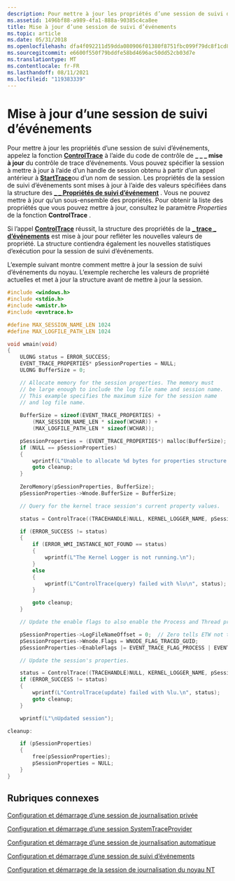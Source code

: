 ```yaml
---
description: Pour mettre à jour les propriétés d’une session de suivi d’événements, appelez la fonction ControlTrace à l’aide du \_ \_ Code de contrôle de mise à jour du contrôle de trace d’événements \_ .
ms.assetid: 1496bf88-a989-4fa1-888a-90385c4ca8ee
title: Mise à jour d’une session de suivi d’événements
ms.topic: article
ms.date: 05/31/2018
ms.openlocfilehash: dfa4f092211d59dda080906f01380f8751fbc099f79dc8f1cd8ea1f7a2ba36fd
ms.sourcegitcommit: e6600f550f79bddfe58bd4696ac50dd52cb03d7e
ms.translationtype: MT
ms.contentlocale: fr-FR
ms.lasthandoff: 08/11/2021
ms.locfileid: "119383339"
---
```

# <a name="updating-an-event-tracing-session"></a>Mise à jour d’une session de suivi d’événements

Pour mettre à jour les propriétés d’une session de suivi d’événements, appelez la fonction [**ControlTrace**](/windows/win32/api/evntrace/nf-evntrace-controltracea) à l’aide du code de contrôle de **\_ \_ \_ mise à jour** du contrôle de trace d’événements. Vous pouvez spécifier la session à mettre à jour à l’aide d’un handle de session obtenu à partir d’un appel antérieur à [**StartTrace**](/windows/win32/api/evntrace/nf-evntrace-starttracea)ou d’un nom de session. Les propriétés de la session de suivi d’événements sont mises à jour à l’aide des valeurs spécifiées dans la structure des [**\_ \_ Propriétés de suivi d’événement**](/windows/win32/api/evntrace/ns-evntrace-event_trace_properties) . Vous ne pouvez mettre à jour qu’un sous-ensemble des propriétés. Pour obtenir la liste des propriétés que vous pouvez mettre à jour, consultez le paramètre *Properties* de la fonction **ControlTrace** .

Si l’appel [**ControlTrace**](/windows/win32/api/evntrace/nf-evntrace-controltracea) réussit, la structure des propriétés de la [**\_ trace \_ d’événements**](/windows/win32/api/evntrace/ns-evntrace-event_trace_properties) est mise à jour pour refléter les nouvelles valeurs de propriété. La structure contiendra également les nouvelles statistiques d’exécution pour la session de suivi d’événements.

L’exemple suivant montre comment mettre à jour la session de suivi d’événements du noyau. L’exemple recherche les valeurs de propriété actuelles et met à jour la structure avant de mettre à jour la session.


```C++
#include <windows.h>
#include <stdio.h>
#include <wmistr.h>
#include <evntrace.h>

#define MAX_SESSION_NAME_LEN 1024
#define MAX_LOGFILE_PATH_LEN 1024

void wmain(void)
{
    ULONG status = ERROR_SUCCESS;
    EVENT_TRACE_PROPERTIES* pSessionProperties = NULL;
    ULONG BufferSize = 0;

    // Allocate memory for the session properties. The memory must
    // be large enough to include the log file name and session name.
    // This example specifies the maximum size for the session name 
    // and log file name.
    
    BufferSize = sizeof(EVENT_TRACE_PROPERTIES) + 
        (MAX_SESSION_NAME_LEN * sizeof(WCHAR)) + 
        (MAX_LOGFILE_PATH_LEN * sizeof(WCHAR));

    pSessionProperties = (EVENT_TRACE_PROPERTIES*) malloc(BufferSize);    
    if (NULL == pSessionProperties)
    {
        wprintf(L"Unable to allocate %d bytes for properties structure.\n", BufferSize);
        goto cleanup;
    }
    
    ZeroMemory(pSessionProperties, BufferSize);
    pSessionProperties->Wnode.BufferSize = BufferSize;

    // Query for the kernel trace session's current property values.

    status = ControlTrace((TRACEHANDLE)NULL, KERNEL_LOGGER_NAME, pSessionProperties, EVENT_TRACE_CONTROL_QUERY);

    if (ERROR_SUCCESS != status)
    {
        if (ERROR_WMI_INSTANCE_NOT_FOUND == status)
        {
            wprintf(L"The Kernel Logger is not running.\n");
        }
        else
        {
            wprintf(L"ControlTrace(query) failed with %lu\n", status);
        }

        goto cleanup;
    }

    // Update the enable flags to also enable the Process and Thread providers.

    pSessionProperties->LogFileNameOffset = 0;  // Zero tells ETW not to update the file name
    pSessionProperties->Wnode.Flags = WNODE_FLAG_TRACED_GUID;
    pSessionProperties->EnableFlags |= EVENT_TRACE_FLAG_PROCESS | EVENT_TRACE_FLAG_THREAD;

    // Update the session's properties.

    status = ControlTrace((TRACEHANDLE)NULL, KERNEL_LOGGER_NAME, pSessionProperties, EVENT_TRACE_CONTROL_UPDATE);
    if (ERROR_SUCCESS != status)
    {
        wprintf(L"ControlTrace(update) failed with %lu.\n", status);
        goto cleanup;
    }

    wprintf(L"\nUpdated session");

cleanup:

    if (pSessionProperties)
    {
        free(pSessionProperties);
        pSessionProperties = NULL;
    }
}
```



## <a name="related-topics"></a>Rubriques connexes

<dl> <dt>

[Configuration et démarrage d’une session de journalisation privée](configuring-and-starting-a-private-logger-session.md)
</dt> <dt>

[Configuration et démarrage d’une session SystemTraceProvider](configuring-and-starting-a-systemtraceprovider-session.md)
</dt> <dt>

[Configuration et démarrage d’une session de journalisation automatique](configuring-and-starting-an-autologger-session.md)
</dt> <dt>

[Configuration et démarrage d’une session de suivi d’événements](configuring-and-starting-an-event-tracing-session.md)
</dt> <dt>

[Configuration et démarrage de la session de journalisation du noyau NT](configuring-and-starting-the-nt-kernel-logger-session.md)
</dt> </dl>

 

 
